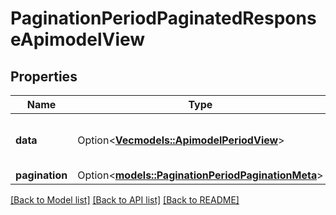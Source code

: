 # PaginationPeriodPaginatedResponseApimodelView

## Properties

Name | Type | Description | Notes
------------ | ------------- | ------------- | -------------
**data** | Option<[**Vec<models::ApimodelPeriodView>**](apimodel.View.md)> | The list of items in the current result set | [optional]
**pagination** | Option<[**models::PaginationPeriodPaginationMeta**](pagination.PaginationMeta.md)> |  | [optional]

[[Back to Model list]](../README.md#documentation-for-models) [[Back to API list]](../README.md#documentation-for-api-endpoints) [[Back to README]](../README.md)


